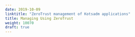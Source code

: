```yaml
---
date: 2019-10-09
linktitle: "ZeroTrust management of Kotsadm applications"
title: Managing Using ZeroTrust
weight: 10070
draft: true
---
```

